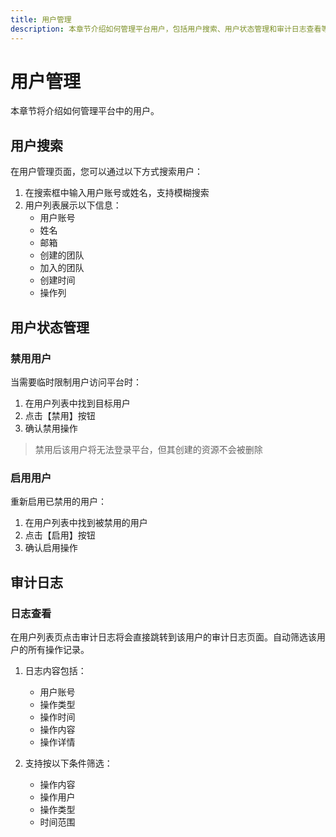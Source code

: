 ```yaml
---
title: 用户管理
description: 本章节介绍如何管理平台用户，包括用户搜索、用户状态管理和审计日志查看等内容
---
```


# 用户管理

本章节将介绍如何管理平台中的用户。

## 用户搜索

在用户管理页面，您可以通过以下方式搜索用户：

1. 在搜索框中输入用户账号或姓名，支持模糊搜索
2. 用户列表展示以下信息：
   - 用户账号
   - 姓名
   - 邮箱
   - 创建的团队
   - 加入的团队
   - 创建时间
   - 操作列

## 用户状态管理

### 禁用用户

当需要临时限制用户访问平台时：

1. 在用户列表中找到目标用户
2. 点击【禁用】按钮
3. 确认禁用操作

> 禁用后该用户将无法登录平台，但其创建的资源不会被删除

### 启用用户

重新启用已禁用的用户：

1. 在用户列表中找到被禁用的用户
2. 点击【启用】按钮
3. 确认启用操作

## 审计日志

### 日志查看

在用户列表页点击审计日志将会直接跳转到该用户的审计日志页面。自动筛选该用户的所有操作记录。

1. 日志内容包括：
   - 用户账号
   - 操作类型
   - 操作时间
   - 操作内容
   - 操作详情

2. 支持按以下条件筛选：
   - 操作内容
   - 操作用户
   - 操作类型
   - 时间范围

